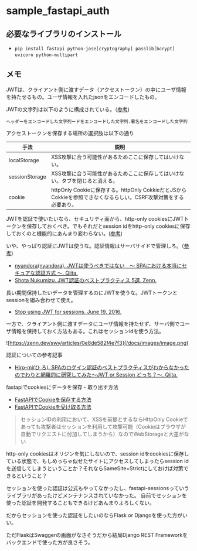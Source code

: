 # sample_fastapi_auth
## 必要なライブラリのインストール

- `pip install fastapi python-jose[cryptography] passlib[bcrypt] uvicorn python-multipart`

## メモ

JWTは、クライアント側に渡すデータ（アクセストークン）の中にユーザ情報を持たせるもの。ユーザ情報を入れたjsonをエンコードしたもの。

JWTの文字列は以下のように構成されている。（[参考](https://qiita.com/nokonoko_1203/items/966dc356c3763136c368))

```
ヘッダーをエンコードした文字列ードをエンコードした文字列.署名をエンコードした文字列
```

アクセストークンを保存する場所の選択肢は以下の通り

| 手法 | 説明 |
| --- | --- |
| localStorage | XSS攻撃に合う可能性があるためここに保存してはいけない。 |
| sessionStorage | XSS攻撃に合う可能性があるためここに保存してはいけない。タブを閉じると消える。 |
| cookie | httpOnly Cookieに保存する。httpOnly CokkieだとJSからCokkieを参照できなくなるらしい。CSRF攻撃対策をする必要あり。 |

JWTを認証で使いたいなら、セキュリティ面から、http-only cookiesにJWTトークンを保存しておくべき。でもそれだとsession idをhttp-only cookiesに保存しておくのと機能的にあんまり変わらない。([参考](http://cryto.net/~joepie91/blog/2016/06/13/stop-using-jwt-for-sessions/))

いや、やっぱり認証にJWTは使うな。認証情報はサーバサイドで管理しろ。（[参考](https://qiita.com/NewGyu/items/0b3111b61405366a76c5))

- [nyandora(nyandora). JWTは使うべきではない　〜 SPAにおける本当にセキュアな認証方式 〜. Qiita.](https://qiita.com/nyandora/items/8174891f52ec0ea15bc1)
- [Shota Nukumizu. JWT認証のベストプラクティス 5選. Zenn.](https://zenn.dev/nameless_sn/articles/the_best_practice_of_jwt)

長い期間保持したいデータを管理するのにJWTを使うな。JWTトークンとsessionを組み合わせて使え。

- [Stop using JWT for sessions. June 19, 2016. ](http://cryto.net/~joepie91/blog/2016/06/13/stop-using-jwt-for-sessions/)

一方で、クライアント側に渡すデータにユーザ情報を持たせず、サーバ側でユーザ情報を保持しておく方法もある。これはセッションidを使う方法。

![https://zenn.dev/swy/articles/0e8de582f4e7f3](/docs/images/image.png)

認証についての参考記事

- [Hiro-mi(ひ ろ). SPAのログイン認証のベストプラクティスがわからなかったのでわりと網羅的に研究してみた〜JWT or Session どっち？〜. Qiita.](https://qiita.com/Hiro-mi/items/18e00060a0f8654f49d6)

fastapiでcookiesにデータを保存・取り出す方法

- [FastAPIでCookieを保存する方法](https://liquids.dev/articles/17778473-418a-4422-94c1-ee10fb024869)
- [FastAPIでCookieを受け取る方法](https://liquids.dev/articles/a8e9e8f7-0438-4f29-ae5b-d7537e3f2316)

> セッションIDの利用において、XSSを前提とするならHttpOnly Cookieであっても攻撃者はセッションを利用して攻撃可能（Cookieはブラウザが自動でリクエストに付加してしまうから）なのでWebStorageと大差がない

http-only cookiesはオリジンを気にしないので、session idをcookiesに保存している状態で、もしめっちゃ似せたサイトにアクセスしてしまったらsession idを送信してしまうということか？それならSameSite=Strictにしておけば対策できるということ？

セッションを使った認証は公式もやってなかったし、fastapi-sessionsっていうライブラリがあったけどメンテナンスされていなかった。
自前でセッションを使った認証を開発することもできるけどあんまりよろしくない。

だからセッションを使った認証をしたいのならFlask or Djangoを使った方がいい。

ただFlaskはSwaggerの画面がなさそうだから結局Django REST Frameworkをバックエンドで使った方が良さそう。
